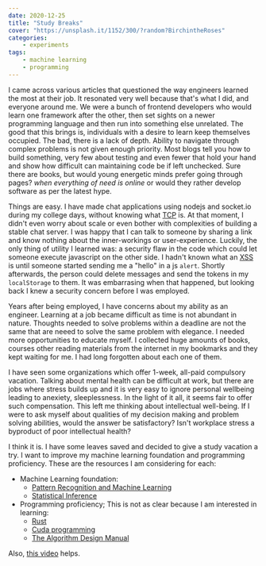 ```yaml
---
date: 2020-12-25
title: "Study Breaks"
cover: "https://unsplash.it/1152/300/?random?BirchintheRoses"
categories:
    - experiments
tags:
    - machine learning
    - programming
---
```

I came across various articles that questioned the way engineers learned the most at their job. It resonated very well because that's what I did, and everyone around me.
We were a bunch of frontend developers who would learn one framework after the other, then set sights on a newer programming language and then run into something else unrelated.
The good that this brings is, individuals with a desire to learn keep themselves occupied. The bad, there is a lack of depth. Ability to navigate through complex problems is
not given enough priority. Most blogs tell you how to build something, very few about testing and even fewer that hold your hand and show how difficult can maintaining code be if left unchecked. Sure there are books, but would young energetic minds prefer going through pages? _when everything of need is online_ or would they rather develop software as per the latest hype.

Things are easy. I have made chat applications using nodejs and socket.io during my college days, without knowing what [TCP](https://en.wikipedia.org/wiki/Transmission_Control_Protocol) is. At that moment, I didn't even worry about scale or even bother with complexities of building a stable chat server. I was happy that I can talk to someone by sharing a link and know nothing about the inner-workings or user-experience. Luckily, the only thing of utility I learned was: a security flaw in the code which could let someone execute javascript on the other side. I hadn't known what an [XSS](https://owasp.org/www-community/attacks/xss/) is until someone started sending me a "hello" in a js `alert`. Shortly afterwards, the person could delete messages and send the tokens in my `localStorage` to them. It was embarrasing when that happened, but looking back I knew a security concern before I was employed.

Years after being employed, I have concerns about my ability as an engineer. Learning at a job became difficult as time is not abundant in nature. Thoughts needed to solve problems within a deadline are not the same that are neeed to solve the same problem with elegance. I needed more opportunities to educate myself. I collected huge amounts of books, courses other reading materials from the internet in my bookmarks and they kept waiting for me. I had long forgotten about each one of them.

I have seen some organizations which offer 1-week, all-paid compulsory vacation. Talking about mental health can be difficult at work, but there are jobs where stress builds up and it is very easy to ignore personal wellbeing leading to anexiety, sleeplessness. In the light of it all, it seems fair to offer such compensation. This left me thinking about intellectual well-being. If I were to ask myself about qualities of my decision making and problem solving abilities, would the answer be satisfactory? Isn't workplace stress a byproduct of poor intellectual health? 

I think it is. I have some leaves saved and decided to give a study vacation a try. I want to improve my machine learning foundation and programming proficiency. These are the resources I am considering for each:

- Machine Learning foundation: 
    - [Pattern Recognition and Machine Learning](https://www.amazon.in/Pattern-Recognition-Learning-Information-Statistics/dp/0387310738) 
    - [Statistical Inference](https://fsalamri.files.wordpress.com/2015/02/casella_berger_statistical_inference1.pdf) 
- Programming proficiency; This is not as clear because I am interested in learning:
    - [Rust](https://livebook.manning.com/book/rust-in-action)
    - [Cuda programming](https://www.udemy.com/course/cuda-programming-masterclass/)
    - [The Algorithm Design Manual](https://mimoza.marmara.edu.tr/~msakalli/cse706_12/SkienaTheAlgorithmDesignManual.pdf)

Also, [this video](https://www.youtube.com/watch?v=TuOcfbEUpfc) helps.
